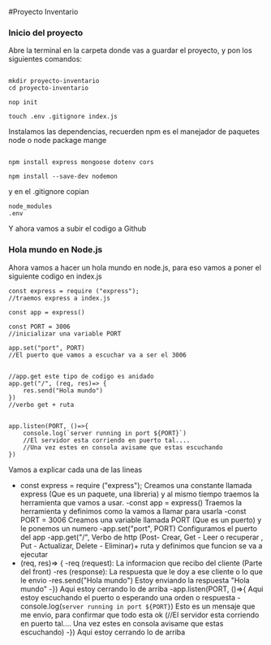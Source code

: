 #Proyecto Inventario
### Inicio del proyecto
Abre la terminal en la carpeta donde vas a guardar el proyecto, y pon los siguientes comandos:
```

mkdir proyecto-inventario
cd proyecto-inventario
```
```
nop init
```
```
touch .env .gitignore index.js
```
Instalamos las dependencias, recuerden npm es el manejador de paquetes node o node package mange
```

npm install express mongoose dotenv cors
```
```
npm install --save-dev nodemon
```
y en el .gitignore copian
```
node_modules
.env
```
Y ahora vamos a subir el codigo a Github

### Hola mundo en Node.js
Ahora vamos a hacer un hola mundo en node.js, para eso vamos a poner el siguiente codigo en index.js
```
const express = require ("express");
//traemos express a index.js 

const app = express()

const PORT = 3006
//inicializar una variable PORT

app.set("port", PORT)
//El puerto que vamos a escuchar va a ser el 3006


//app.get este tipo de codigo es anidado
app.get("/", (req, res)=> {
    res.send("Hola mundo")
})
//verbo get + ruta


app.listen(PORT, ()=>{
    console.log(`server running in port ${PORT}`)
    //El servidor esta corriendo en puerto tal....
    //Una vez estes en consola avisame que estas escuchando
})

```
Vamos a explicar cada una de las lineas 
- const express = require ("express");
Creamos una constante llamada express (Que es un paquete, una libreria) y al mismo tiempo traemos la herramienta que vamos a usar.
-const app = express()
Traemos la herramienta y definimos como la vamos a llamar para usarla
-const PORT = 3006
Creamos una variable llamada PORT (Que es un puerto) y le ponemos un numero
-app.set("port", PORT)
Configuramos el puerto del app
-app.get("/",
Verbo de http (Post- Crear, Get - Leer o recuperar , Put - Actualizar, Delete - Eliminar)+ ruta y definimos que funcion se va a ejecutar 
- (req, res)=> {
   -req (request): La informacion que recibo del cliente (Parte del front)
   -res (response): La respuesta que le doy a ese cliente o lo que le envio
-res.send("Hola mundo")
Estoy enviando la respuesta "Hola mundo"
-})
Aqui estoy cerrando lo de arriba
-app.listen(PORT, ()=>{
Aqui estoy escuchando el puerto o esperando una orden o respuesta
-console.log(`server running in port ${PORT}`)
Esto es un mensaje que me envio, para confirmar que todo esta ok (//El servidor esta corriendo en puerto tal.... Una vez estes en consola avisame que estas escuchando)
-})
Aqui estoy cerrando lo de arriba